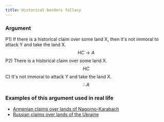 ```yaml
---
title: Historical borders fallacy
---
```

### Argument

P1) If there is a historical claim over some land X, then it's not immoral to attack Y and take the land X. 
$$HC \rightarrow A$$
P2) There is a historical claim over some land X. 
$$HC$$
C) It's not immoral to attack Y and take the land X. 
$$\therefore A$$

### Examples of this argument used in real life

- [Armenian claims over lands of Nagorno-Karabach](None)
- [Russian claims over lands of the Ukraine](russian-claims-over-lands-of-the-ukraine.md)